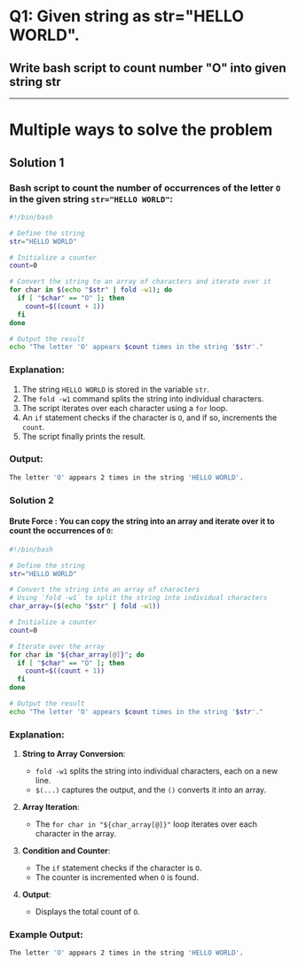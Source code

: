 # Q1: Given string as str="HELLO WORLD".
## Write bash script to count number "O" into given string str

---

# Multiple ways to solve the problem

## Solution 1

### Bash script to count the number of occurrences of the letter `O` in the given string `str="HELLO WORLD"`:

```bash
#!/bin/bash

# Define the string
str="HELLO WORLD"

# Initialize a counter
count=0

# Convert the string to an array of characters and iterate over it
for char in $(echo "$str" | fold -w1); do
  if [ "$char" == "O" ]; then
    count=$((count + 1))
  fi
done

# Output the result
echo "The letter 'O' appears $count times in the string '$str'."
```

### Explanation:
1. The string `HELLO WORLD` is stored in the variable `str`.
2. The `fold -w1` command splits the string into individual characters.
3. The script iterates over each character using a `for` loop.
4. An `if` statement checks if the character is `O`, and if so, increments the `count`.
5. The script finally prints the result.

### Output:
```bash
The letter 'O' appears 2 times in the string 'HELLO WORLD'.
``` 

### Solution 2

#### Brute Force : You can copy the string into an array and iterate over it to count the occurrences of `O`:

```bash
#!/bin/bash

# Define the string
str="HELLO WORLD"

# Convert the string into an array of characters
# Using `fold -w1` to split the string into individual characters
char_array=($(echo "$str" | fold -w1))

# Initialize a counter
count=0

# Iterate over the array
for char in "${char_array[@]}"; do
  if [ "$char" == "O" ]; then
    count=$((count + 1))
  fi
done

# Output the result
echo "The letter 'O' appears $count times in the string '$str'."
```

### Explanation:
1. **String to Array Conversion**:
   - `fold -w1` splits the string into individual characters, each on a new line.
   - `$(...)` captures the output, and the `()` converts it into an array.

2. **Array Iteration**:
   - The `for char in "${char_array[@]}"` loop iterates over each character in the array.

3. **Condition and Counter**:
   - The `if` statement checks if the character is `O`.
   - The counter is incremented when `O` is found.

4. **Output**:
   - Displays the total count of `O`.

### Example Output:
```bash
The letter 'O' appears 2 times in the string 'HELLO WORLD'.
```
